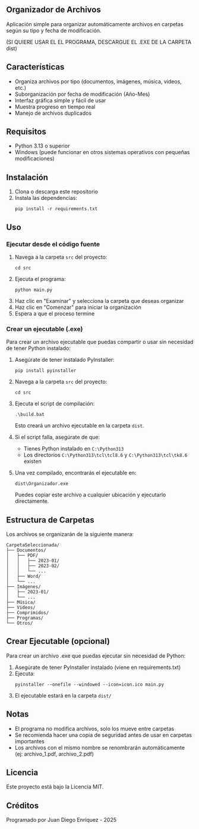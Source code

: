 ## Organizador de Archivos

Aplicación simple para organizar automáticamente archivos en carpetas según su tipo y fecha de modificación.

(SI QUIERE USAR EL EL PROGRAMA, DESCARGUE EL .EXE DE LA CARPETA dist)

## Características

- Organiza archivos por tipo (documentos, imágenes, música, videos, etc.)
- Suborganización por fecha de modificación (Año-Mes)
- Interfaz gráfica simple y fácil de usar
- Muestra progreso en tiempo real
- Manejo de archivos duplicados

## Requisitos

- Python 3.13 o superior
- Windows (puede funcionar en otros sistemas operativos con pequeñas modificaciones)

## Instalación

1. Clona o descarga este repositorio
2. Instala las dependencias:
   ```
   pip install -r requirements.txt
   ```

## Uso

### Ejecutar desde el código fuente

1. Navega a la carpeta `src` del proyecto:
   ```
   cd src
   ```
2. Ejecuta el programa:
   ```
   python main.py
   ```
3. Haz clic en "Examinar" y selecciona la carpeta que deseas organizar
4. Haz clic en "Comenzar" para iniciar la organización
5. Espera a que el proceso termine

### Crear un ejecutable (.exe)

Para crear un archivo ejecutable que puedas compartir o usar sin necesidad de tener Python instalado:

1. Asegúrate de tener instalado PyInstaller:
   ```
   pip install pyinstaller
   ```

2. Navega a la carpeta `src` del proyecto:
   ```
   cd src
   ```

3. Ejecuta el script de compilación:
   ```
   .\build.bat
   ```
   Esto creará un archivo ejecutable en la carpeta `dist`.

4. Si el script falla, asegúrate de que:
   - Tienes Python instalado en `C:\Python313`
   - Los directorios `C:\Python313\tcl\tcl8.6` y `C:\Python313\tcl\tk8.6` existen

5. Una vez compilado, encontrarás el ejecutable en:
   ```
   dist\Organizador.exe
   ```

   Puedes copiar este archivo a cualquier ubicación y ejecutarlo directamente.

## Estructura de Carpetas

Los archivos se organizarán de la siguiente manera:
```
CarpetaSeleccionada/
├── Documentos/
│   ├── PDF/
│   │   ├── 2023-01/
│   │   ├── 2023-02/
│   │   └── ...
│   ├── Word/
│   └── ...
├── Imágenes/
│   ├── 2023-01/
│   └── ...
├── Música/
├── Videos/
├── Comprimidos/
├── Programas/
└── Otros/
```

## Crear Ejecutable (opcional)

Para crear un archivo .exe que puedas ejecutar sin necesidad de Python:

1. Asegúrate de tener PyInstaller instalado (viene en requirements.txt)
2. Ejecuta:
   ```
   pyinstaller --onefile --windowed --icon=icon.ico main.py
   ```
3. El ejecutable estará en la carpeta `dist/`

## Notas

- El programa no modifica archivos, solo los mueve entre carpetas
- Se recomienda hacer una copia de seguridad antes de usar en carpetas importantes
- Los archivos con el mismo nombre se renombrarán automáticamente (ej: archivo_1.pdf, archivo_2.pdf)

## Licencia

Este proyecto está bajo la Licencia MIT.

## Créditos

Programado por Juan Diego Enríquez - 2025
